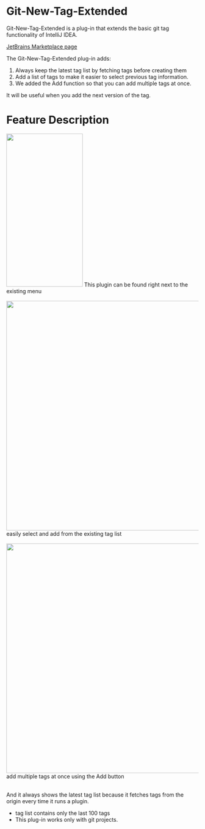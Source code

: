 # Git-New-Tag-Extended
Git-New-Tag-Extended is a plug-in that extends the basic git tag functionality of IntelliJ IDEA. 

[JetBrains Marketplace page](https://plugins.jetbrains.com/plugin/20045-git-new-tag-extended)

The Git-New-Tag-Extended plug-in adds:
  1. Always keep the latest tag list by fetching tags before creating them
  2. Add a list of tags to make it easier to select previous tag information.
  3. We added the Add function so that you can add multiple tags at once.

It will be useful when you add the next version of the tag.


# Feature Description
<img src="https://user-images.githubusercontent.com/43126717/195975487-1925ed84-51c0-46a8-9158-2fb429e55049.png" width="200" height="400"/>
This plugin can be found right next to the existing menu
<br /><br />
<img src="https://user-images.githubusercontent.com/43126717/197370096-22b57851-bafa-4bcb-9b27-c52bc23cfae0.png" width="600"/>
easily select and add from the existing tag list
<br /><br />

<img src="https://user-images.githubusercontent.com/43126717/197370335-0c8676d4-f623-41a4-850e-10026fc74836.png" width="600"/>
add multiple tags at once using the Add button
<br /><br />

And it always shows the latest tag list because it fetches tags from the origin every time it runs a plugin.
+ tag list contains only the last 100 tags
+ This plug-in works only with git projects.
